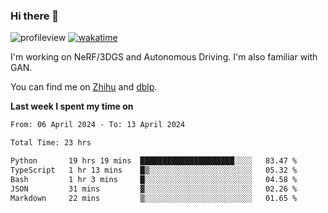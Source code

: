 ### Hi there 👋

![profileview](https://komarev.com/ghpvc/?username=bo233)
[![wakatime](https://wakatime.com/badge/user/018cb0e5-1559-4aa8-b3db-0d1aedf11b29.svg)](https://wakatime.com/@018cb0e5-1559-4aa8-b3db-0d1aedf11b29)

I'm working on NeRF/3DGS and Autonomous Driving. 
I'm also familiar with GAN.

You can find me on [Zhihu](https://www.zhihu.com/people/bo233) and [dblp](https://dblp.org/pid/331/1520.html).

**Last week I spent my time on**
<!--START_SECTION:waka-->

```txt
From: 06 April 2024 - To: 13 April 2024

Total Time: 23 hrs

Python       19 hrs 19 mins  █████████████████████░░░░   83.47 %
TypeScript   1 hr 13 mins    █▒░░░░░░░░░░░░░░░░░░░░░░░   05.32 %
Bash         1 hr 3 mins     █░░░░░░░░░░░░░░░░░░░░░░░░   04.58 %
JSON         31 mins         ▓░░░░░░░░░░░░░░░░░░░░░░░░   02.26 %
Markdown     22 mins         ▒░░░░░░░░░░░░░░░░░░░░░░░░   01.65 %
```

<!--END_SECTION:waka-->
